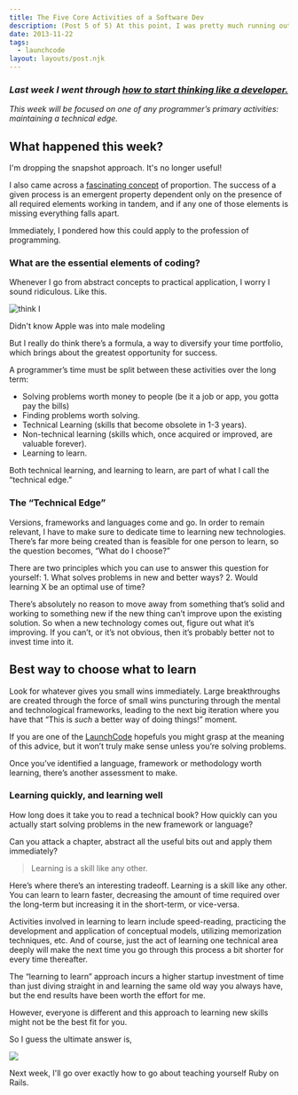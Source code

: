 ```yaml
---
title: The Five Core Activities of a Software Dev
description: (Post 5 of 5) At this point, I was pretty much running out of things to write about. I still chuckle at the horrible Zoolander joke I made, though.
date: 2013-11-22
tags:
  - launchcode
layout: layouts/post.njk
---
```


### _Last week I went through_ [_how to start thinking like a developer._](/posts/lc4/)

_This week will be focused on one of any programmer’s primary activities: maintaining a technical edge._

## What happened this week?

I'm dropping the snapshot approach. It's no longer useful!

I also came across a [fascinating concept](https://jasonlefkowitz.net/2013/03/how-winners-win-john-boyd-and-the-four-qualities-of-victorious-organizations/) of proportion. The success of a given process is an emergent property dependent only on the presence of all required elements working in tandem, and if any one of those elements is missing everything falls apart.

Immediately, I pondered how this could apply to the profession of programming.

### What are the essential elements of coding?

Whenever I go from abstract concepts to practical application, I worry I sound ridiculous. Like this.

![think I](https://i.imgur.com/ZQn8jsB.jpg)

Didn't know Apple was into male modeling

But I really do think there’s a formula, a way to diversify your time portfolio, which brings about the greatest opportunity for success.

A programmer’s time must be split between these activities over the long term:

- Solving problems worth money to people (be it a job or app, you gotta pay the bills)
- Finding problems worth solving.
- Technical Learning (skills that become obsolete in 1-3 years).
- Non-technical learning (skills which, once acquired or improved, are valuable forever).
- Learning to learn.

Both technical learning, and learning to learn, are part of what I call the “technical edge.”

### The “Technical Edge”

Versions, frameworks and languages come and go. In order to remain relevant, I have to make sure to dedicate time to learning new technologies. There’s far more being created than is feasible for one person to learn, so the question becomes, “What do I choose?”

There are two principles which you can use to answer this question for yourself: 1. What solves problems in new and better ways? 2. Would learning X be an optimal use of time?

There’s absolutely no reason to move away from something that’s solid and working to something new if the new thing can’t improve upon the existing solution. So when a new technology comes out, figure out what it’s improving. If you can’t, or it’s not obvious, then it’s probably better not to invest time into it.

## Best way to choose what to learn

Look for whatever gives you small wins immediately. Large breakthroughs are created through the force of small wins puncturing through the mental and technological frameworks, leading to the next big iteration where you have that “This is _such_ a better way of doing things!” moment.

If you are one of the [LaunchCode](https://launchcodestl.com) hopefuls you might grasp at the meaning of this advice, but it won’t truly make sense unless you’re solving problems.

Once you’ve identified a language, framework or methodology worth learning, there’s another assessment to make.

### Learning quickly, and learning well

How long does it take you to read a technical book? How quickly can you actually start solving problems in the new framework or language?

Can you attack a chapter, abstract all the useful bits out and apply them immediately?

> Learning is a skill like any other.

Here’s where there’s an interesting tradeoff. Learning is a skill like any other. You can learn to learn faster, decreasing the amount of time required over the long-term but increasing it in the short-term, or vice-versa.

Activities involved in learning to learn include speed-reading, practicing the development and application of conceptual models, utilizing memorization techniques, etc. And of course, just the act of learning one technical area deeply will make the next time you go through this process a bit shorter for every time thereafter.

The “learning to learn” approach incurs a higher startup investment of time than just diving straight in and learning the same old way you always have, but the end results have been worth the effort for me.

However, everyone is different and this approach to learning new skills might not be the best fit for you.

So I guess the ultimate answer is,

![](https://i.imgur.com/oWNUurh.jpg)

Next week, I'll go over exactly how to go about teaching yourself Ruby on Rails.
